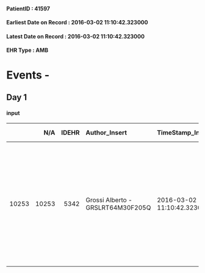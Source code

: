 
#### PatientID : 41597
#### Earliest Date on Record : 2016-03-02 11:10:42.323000
#### Latest Date on Record : 2016-03-02 11:10:42.323000
#### EHR Type : AMB

# Events - 

## Day 1

#### input
|       |    N/A |   IDEHR | Author_Insert                     | TimeStamp_Insert           | EHRType   |   PatientID |   IDDigitalSignDocument | persone_vicine   |   Unnamed: 0_x.1 |   IDANAMNESI_SOCIALE | Patient   | FamigliaAltro   | Paziente_T   | FamigliaAltro_T   |   Non_Rilevabile_x.1 | Note_Non_Rilevabile_x.1   | opt_Problemi   | chk_contr_sintomi   | opt_paziente_a   | opt_famiglia_a   | opt_adeguatezza   | ds_note_ad                                                                                                                                                  | opt_paziente_solo   | ds_note_con                                                                      | opt_presente_assente   | Presenza_minori   | Caregiver_principale   | opt_capacita   | ds_familiari_coinv    | opt_risorse_ec   | opt_paziente_ad   | opt_caregiver_ad   | opt_inv_civile            | Needs     | Domestic partnership   | Fragility                    |
|------:|-------:|--------:|:----------------------------------|:---------------------------|:----------|------------:|------------------------:|:-----------------|-----------------:|---------------------:|:----------|:----------------|:-------------|:------------------|---------------------:|:--------------------------|:---------------|:--------------------|:-----------------|:-----------------|:------------------|:------------------------------------------------------------------------------------------------------------------------------------------------------------|:--------------------|:---------------------------------------------------------------------------------|:-----------------------|:------------------|:-----------------------|:---------------|:----------------------|:-----------------|:------------------|:-------------------|:--------------------------|:----------|:-----------------------|:-----------------------------|
| 10253 |  10253 |    5342 | Grossi Alberto - GRSLRT64M30F205Q | 2016-03-02 11:10:42.323000 | AMB       |       41597 |                  290455 | N/A              |             2687 |                 1750 | Si#1      | Si#1            | No#0         | Si#1              |                    0 | NR                        | No#0           | controllo sintomi#0 | Congruenti#1     | Congruenti#1     | No#0              | La figlia ha optato per il percorso hospice in quanto la madre viene descritta come piuttosto fragile e non in grado di gestire una assistenza al domicilio | No#0                | Vive con la moglie Maria due figlie fuori casa di cui una psicologa al San Carlo | Presente#1             | No#0              | figlia Simonetta       | Adeguato#0     | moglie e altra figlia | Adeguate#1       | Totale#2          | Totale#2           | in fase di accertamento#2 | Clinici#0 | Coniuge/Convivente#0   | sovraccarico assistenziale#4 |


